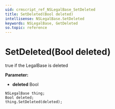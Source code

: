 ```yaml
---
uid: crmscript_ref_NSLegalBase_SetDeleted
title: SetDeleted(Bool deleted)
intellisense: NSLegalBase.SetDeleted
keywords: NSLegalBase, GetDeleted
so.topic: reference
---
```


# SetDeleted(Bool deleted)

true if the LegalBase is deleted

**Parameter:** 
* **deleted** Bool

```crmscript
NSLegalBase thing;
Bool deleted;
thing.SetDeleted(deleted);
```

